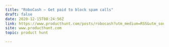 ```yaml
---
title: "RoboCash — Get paid to block spam calls"
draft: false
date: 2020-12-15T08:24:56Z
link: https://www.producthunt.com/posts/robocash?utm_medium=RSS&utm_source=hune
site: www.producthunt.com
topic: product hunt  

---
```

